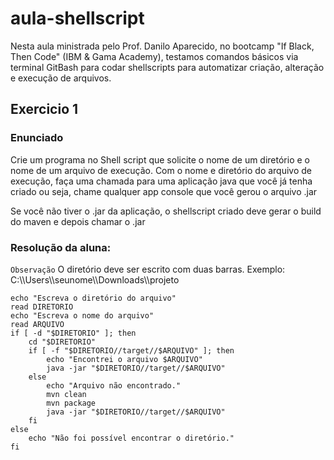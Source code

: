 # aula-shellscript

Nesta aula ministrada pelo Prof. Danilo Aparecido, no bootcamp "If Black, Then Code" (IBM & Gama Academy), testamos comandos básicos via terminal GitBash para codar shellscripts para automatizar criação, alteração e execução de arquivos.

## Exercicio 1
### Enunciado
Crie um programa no Shell script que solicite o nome de um diretório e o nome de um arquivo de execução. Com o nome e diretório do arquivo de execução, faça uma chamada para uma aplicação java que você já tenha criado ou seja, chame qualquer app console que você gerou o arquivo .jar

Se você não tiver o .jar da aplicação, o shellscript criado deve gerar o build do maven e depois chamar o .jar

### Resolução da aluna: 
`Observação` O diretório deve ser escrito com duas barras. Exemplo: C:\\\Users\\\seunome\\\Downloads\\\projeto
```shel
echo "Escreva o diretório do arquivo"
read DIRETORIO
echo "Escreva o nome do arquivo"
read ARQUIVO
if [ -d "$DIRETORIO" ]; then
    cd "$DIRETORIO"
    if [ -f "$DIRETORIO//target//$ARQUIVO" ]; then
        echo "Encontrei o arquivo $ARQUIVO"
        java -jar "$DIRETORIO//target//$ARQUIVO"
    else
        echo "Arquivo não encontrado."
        mvn clean
        mvn package
        java -jar "$DIRETORIO//target//$ARQUIVO"
    fi
else
    echo "Não foi possível encontrar o diretório."
fi
```
